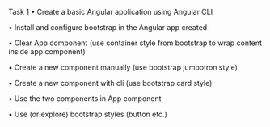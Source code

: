 Task 1
•	Create a basic Angular application using Angular CLI

•	Install and configure bootstrap in the Angular app created

•	Clear App component (use container style from bootstrap to wrap content inside app component)

•	Create a new component manually (use bootstrap jumbotron style)

•	Create a new component with cli (use bootstrap card style)

•	Use the two components in App component

•	Use (or explore) bootstrap styles (button etc.)
